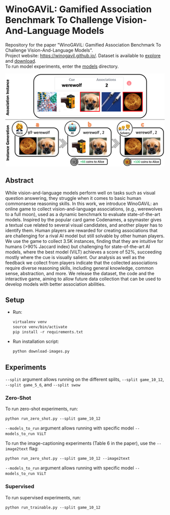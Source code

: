 # WinoGAViL: Gamified Association Benchmark To Challenge Vision-And-Language Models

Repository for the paper "WinoGAViL: Gamified Association Benchmark To Challenge Vision-And-Language Models".  
Project website: https://winogavil.github.io/. Dataset is available to [explore](https://winogavil.github.io/explore) and [download](https://winogavil.github.io/download).     
To run model experiments, enter the [models](models) directory.

![](fig1.png)

## Abstract
While vision-and-language models perform well on tasks such as visual question answering, they struggle when it comes to basic human commonsense reasoning skills. In this work, we introduce WinoGAViL: an online game to collect vision-and-language associations, (e.g., werewolves to a full moon), used as a dynamic benchmark to evaluate state-of-the-art models. Inspired by the popular card game Codenames, a spymaster gives a textual cue related to several visual candidates, and another player has to identify them. Human players are rewarded for creating associations that are challenging for a rival AI model but still solvable by other human players. We use the game to collect 3.5K instances, finding that they are intuitive for humans (>90% Jaccard index) but challenging for state-of-the-art AI models, where the best model (ViLT) achieves a score of 52%, succeeding mostly where the cue is visually salient. Our analysis as well as the feedback we collect from players indicate that the collected associations require diverse reasoning skills, including general knowledge, common sense, abstraction, and more. We release the dataset, the code and the interactive game, aiming to allow future data collection that can be used to develop models with better association abilities.

## Setup
- Run:
    ```
    virtualenv venv 
    source venv/bin/activate
    pip install -r requirements.txt
    ```
- Run installation script:
    ```python
    python download-images.py 
    ```
  
## Experiments

`--split` argument allows running on the different splits, `--split game_10_12`, `--split game_5_6`, and `--split swow`

### Zero-Shot
To run zero-shot experiments, run:
```commandline
python run_zero_shot.py --split game_10_12  
```
`--models_to_run` argument allows running with specific model `--models_to_run ViLT`  

To run the image-captioning experiments (Table 6 in the paper), use the `--image2text` flag:
```commandline
python run_zero_shot.py --split game_10_12 --image2text 
```
`--models_to_run` argument allows running with specific model `--models_to_run ViLT`  


### Supervised
To run supervised experiments, run:
```commandline
python run_trainable.py --split game_10_12  
```


